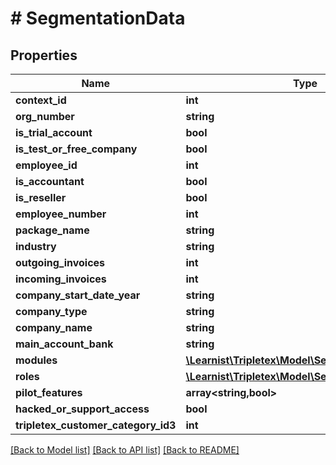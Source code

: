 # # SegmentationData

## Properties

Name | Type | Description | Notes
------------ | ------------- | ------------- | -------------
**context_id** | **int** |  | [optional]
**org_number** | **string** |  | [optional]
**is_trial_account** | **bool** |  | [optional]
**is_test_or_free_company** | **bool** |  | [optional]
**employee_id** | **int** |  | [optional]
**is_accountant** | **bool** |  | [optional]
**is_reseller** | **bool** |  | [optional]
**employee_number** | **int** |  | [optional]
**package_name** | **string** |  | [optional]
**industry** | **string** |  | [optional]
**outgoing_invoices** | **int** |  | [optional]
**incoming_invoices** | **int** |  | [optional]
**company_start_date_year** | **string** |  | [optional]
**company_type** | **string** |  | [optional]
**company_name** | **string** |  | [optional]
**main_account_bank** | **string** |  | [optional]
**modules** | [**\Learnist\Tripletex\Model\SegmentationModules**](SegmentationModules.md) |  | [optional]
**roles** | [**\Learnist\Tripletex\Model\SegmentationRoles**](SegmentationRoles.md) |  | [optional]
**pilot_features** | **array<string,bool>** |  | [optional]
**hacked_or_support_access** | **bool** |  | [optional]
**tripletex_customer_category_id3** | **int** |  | [optional]

[[Back to Model list]](../../README.md#models) [[Back to API list]](../../README.md#endpoints) [[Back to README]](../../README.md)

